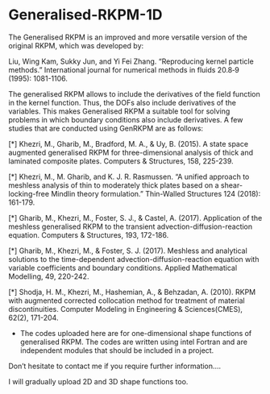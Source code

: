 # Generalised-RKPM-1D
The Generalised RKPM is an improved and more versatile version of the original RKPM, which was developed by:

Liu, Wing Kam, Sukky Jun, and Yi Fei Zhang. “Reproducing kernel particle methods.” International journal for numerical methods in fluids 20.8‐9 (1995): 1081-1106.

The generalised RKPM allows to include the derivatives of the field function in the kernel function. Thus, the DOFs also include derivatives of the variables. This makes Generalised RKPM a suitable tool for solving problems in which boundary conditions also include derivatives. 
 A few studies that are conducted using GenRKPM are as follows:
 
[*] Khezri, M., Gharib, M., Bradford, M. A., & Uy, B. (2015). A state space augmented generalised RKPM for three-dimensional analysis of thick and laminated composite plates. Computers & Structures, 158, 225-239.

[*] Khezri, M., M. Gharib, and K. J. R. Rasmussen. “A unified approach to meshless analysis of thin to moderately thick plates based on a shear-locking-free Mindlin theory formulation.” Thin-Walled Structures 124 (2018): 161-179.

[*] Gharib, M., Khezri, M., Foster, S. J., & Castel, A. (2017). Application of the meshless generalised RKPM to the transient advection-diffusion-reaction equation. Computers & Structures, 193, 172-186.

[*] Gharib, M., Khezri, M., & Foster, S. J. (2017). Meshless and analytical solutions to the time-dependent advection-diffusion-reaction equation with variable coefficients and boundary conditions. Applied Mathematical Modelling, 49, 220-242.

[*] Shodja, H. M., Khezri, M., Hashemian, A., & Behzadan, A. (2010). RKPM with augmented corrected collocation method for treatment of material discontinuities. Computer Modeling in Engineering & Sciences(CMES), 62(2), 171-204.

- The codes uploaded here are for one-dimensional shape functions of generalised RKPM. The codes are written using intel Fortran and are independent modules that should be included in a project. 

Don’t hesitate to contact me if you require further information….

I will gradually upload 2D and 3D shape functions too. 
